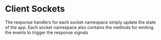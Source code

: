 <h1>Client Sockets</h1>

<p>The response handlers for each socket namespace simply update the state of the app. Each socket namespace also contains the methods for emiting the events to trigger the response signals</p>
